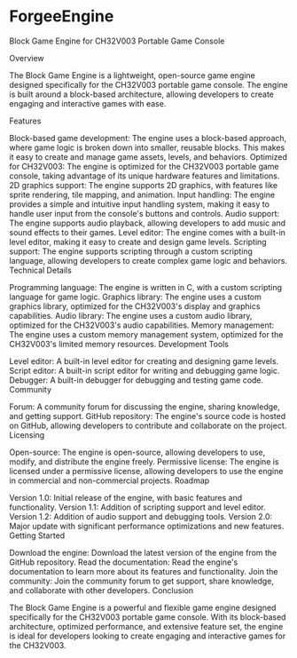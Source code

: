 # ForgeeEngine

Block Game Engine for CH32V003 Portable Game Console

Overview

The Block Game Engine is a lightweight, open-source game engine designed specifically for the CH32V003 portable game console. The engine is built around a block-based architecture, allowing developers to create engaging and interactive games with ease.

Features

Block-based game development: The engine uses a block-based approach, where game logic is broken down into smaller, reusable blocks. This makes it easy to create and manage game assets, levels, and behaviors.
Optimized for CH32V003: The engine is optimized for the CH32V003 portable game console, taking advantage of its unique hardware features and limitations.
2D graphics support: The engine supports 2D graphics, with features like sprite rendering, tile mapping, and animation.
Input handling: The engine provides a simple and intuitive input handling system, making it easy to handle user input from the console's buttons and controls.
Audio support: The engine supports audio playback, allowing developers to add music and sound effects to their games.
Level editor: The engine comes with a built-in level editor, making it easy to create and design game levels.
Scripting support: The engine supports scripting through a custom scripting language, allowing developers to create complex game logic and behaviors.
Technical Details

Programming language: The engine is written in C, with a custom scripting language for game logic.
Graphics library: The engine uses a custom graphics library, optimized for the CH32V003's display and graphics capabilities.
Audio library: The engine uses a custom audio library, optimized for the CH32V003's audio capabilities.
Memory management: The engine uses a custom memory management system, optimized for the CH32V003's limited memory resources.
Development Tools

Level editor: A built-in level editor for creating and designing game levels.
Script editor: A built-in script editor for writing and debugging game logic.
Debugger: A built-in debugger for debugging and testing game code.
Community

Forum: A community forum for discussing the engine, sharing knowledge, and getting support.
GitHub repository: The engine's source code is hosted on GitHub, allowing developers to contribute and collaborate on the project.
Licensing

Open-source: The engine is open-source, allowing developers to use, modify, and distribute the engine freely.
Permissive license: The engine is licensed under a permissive license, allowing developers to use the engine in commercial and non-commercial projects.
Roadmap

Version 1.0: Initial release of the engine, with basic features and functionality.
Version 1.1: Addition of scripting support and level editor.
Version 1.2: Addition of audio support and debugging tools.
Version 2.0: Major update with significant performance optimizations and new features.
Getting Started

Download the engine: Download the latest version of the engine from the GitHub repository.
Read the documentation: Read the engine's documentation to learn more about its features and functionality.
Join the community: Join the community forum to get support, share knowledge, and collaborate with other developers.
Conclusion

The Block Game Engine is a powerful and flexible game engine designed specifically for the CH32V003 portable game console. With its block-based architecture, optimized performance, and extensive feature set, the engine is ideal for developers looking to create engaging and interactive games for the CH32V003.
